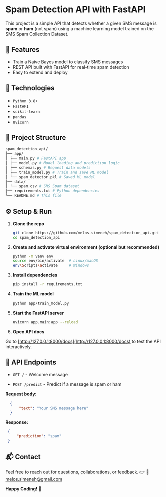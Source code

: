 # Spam Detection API with FastAPI

This project is a simple API that detects whether a given SMS message is **spam** or **ham** (not spam) using a machine learning model trained on the SMS Spam Collection Dataset.

## 🚀 Features

- Train a Naive Bayes model to classify SMS messages
- REST API built with FastAPI for real-time spam detection
- Easy to extend and deploy

## 🔧 Technologies

- `Python 3.8+`
- `FastAPI`
- `scikit-learn`
- `pandas`
- `Uvicorn`

## 📁 Project Structure

```bash
spam_detection_api/
├── app/
│ ├── main.py # FastAPI app
│ ├── model.py # Model loading and prediction logic
│ ├── schemas.py # Request data models
│ ├── train_model.py # Train and save ML model
│ └── spam_detector.pkl # Saved ML model
├── data/
│ └── spam.csv # SMS Spam dataset
├── requirements.txt # Python dependencies
└── README.md # This file
```

## ⚙️ Setup & Run

1. **Clone the repo**

    ```bash
    git clone https://github.com/melos-simeneh/spam_detection_api.git
    cd spam_detection_api
    ```

2. **Create and activate virtual environment (optional but recommended)**

    ```bash
    python -m venv env
    source env/bin/activate  # Linux/macOS
    env\Scripts\activate     # Windows
    ```

3. **Install dependencies**

    ```bash
    pip install -r requirements.txt
    ```

4. **Train the ML model**

    ```bash
    python app/train_model.py
    ```

5. **Start the FastAPI server**

    ```bash
    uvicorn app.main:app --reload
    ```

6. **Open API docs**

Go to [http://127.0.0.1:8000/docs](http://127.0.0.1:8000/docs) to test the API interactively.

## 📝 API Endpoints

- `GET /` - Welcome message

- `POST /predict` - Predict if a message is spam or ham

**Request body:**

  ```json
    {
        "text": "Your SMS message here"
    }
  ```

**Response:**

   ```json
    {
        "prediction": "spam"
    }
   ```

## 📬 Contact

Feel free to reach out for questions, collaborations, or feedback. 👉 📧 [melos.simeneh@gmail.com](mailto:melos.simeneh@gmail.com)

**Happy Coding!** 🚀
